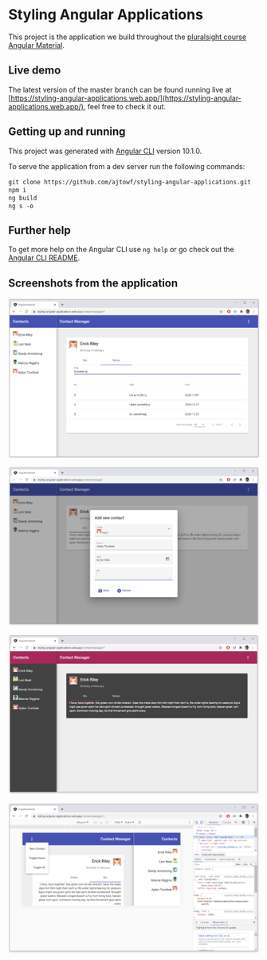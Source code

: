 # Styling Angular Applications

This project is the application we build throughout the [pluralsight course Angular Material](https://www.pluralsight.com/courses/angular-material).

## Live demo

The latest version of the master branch can be found running live at [https://styling-angular-applications.web.app/](https://styling-angular-applications.web.app/), feel free to check it out.

## Getting up and running

This project was generated with [Angular CLI](https://github.com/angular/angular-cli) version 10.1.0.

To serve the application from a dev server run the following commands:

    git clone https://github.com/ajtowf/styling-angular-applications.git
    npm i
    ng build
    ng s -o
    
## Further help

To get more help on the Angular CLI use `ng help` or go check out the [Angular CLI README](https://github.com/angular/angular-cli/blob/master/README.md).

## Screenshots from the application

![Contact Manager Desktop](https://raw.githubusercontent.com/ajtowf/styling-angular-applications/master/screenshots/1.png)

![Contact Manager Forms](https://raw.githubusercontent.com/ajtowf/styling-angular-applications/master/screenshots/2.png)

![Contact Manager Theming](https://raw.githubusercontent.com/ajtowf/styling-angular-applications/master/screenshots/3.png)

![Contact Manager RTL Mobile](https://raw.githubusercontent.com/ajtowf/styling-angular-applications/master/screenshots/4.png)

